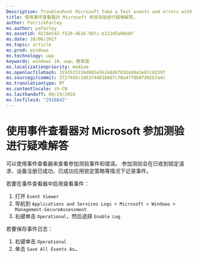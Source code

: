 ```yaml
---
Description: Troubleshoot Microsoft Take a Test events and errors with the event viewer.
title: 使用事件查看器对 Microsoft 参加测验进行疑难解答。
author: PatrickFarley
ms.author: pafarley
ms.assetid: 9218e542-f520-4616-98fc-b113d5a08e0f
ms.date: 10/06/2017
ms.topic: article
ms.prod: windows
ms.technology: uwp
keywords: windows 10，uwp，教育版
ms.localizationpriority: medium
ms.openlocfilehash: 3193525316d085e56244d6f03da99e3e07c6539f
ms.sourcegitcommit: 3727445c1d6374401b867c78e4ff8b07d92b7adc
ms.translationtype: MT
ms.contentlocale: zh-CN
ms.lasthandoff: 08/29/2018
ms.locfileid: "2916842"
---
```

# <a name="troubleshoot-microsoft-take-a-test-with-the-event-viewer"></a>使用事件查看器对 Microsoft 参加测验进行疑难解答

可以使用事件查看器来查看参加测验事件和错误。 参加测验会在已收到锁定请求、设备注册已成功、已成功应用锁定策略等情况下记录事件。

若要在事件查看器中启用查看事件：
1. 打开 `Event Viewer`
2. 导航到 `Applications and Services Logs > Microsoft > Windows > Management-SecureAssessment`
3. 右键单击 `Operational`，然后选择 `Enable Log`

若要保存事件日志：
1. 右键单击 `Operational`
2. 单击 `Save All Events As…`
